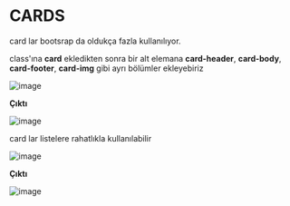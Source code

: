# CARDS # 

card lar bootsrap da oldukça fazla kullanılıyor.<br>

class'ına **card** ekledikten sonra bir alt elemana **card-header**, **card-body**, **card-footer**, **card-img** gibi ayrı bölümler ekleyebiriz <br>

![image](https://user-images.githubusercontent.com/86782430/157549411-f47a9dd6-dc33-4a44-8892-d404f6e37f14.png)

**Çıktı**

![image](https://user-images.githubusercontent.com/86782430/157549542-5925904f-5ed0-4cf7-9c8f-d478a19fb30b.png)

card lar listelere rahatlıkla kullanılabilir 

![image](https://user-images.githubusercontent.com/86782430/157550446-651cf6e8-002d-4ee4-94c2-2d3f7d53c7d7.png)

**Çıktı**

![image](https://user-images.githubusercontent.com/86782430/157550260-416059dc-511e-4412-adb9-ec440b4eacba.png)
